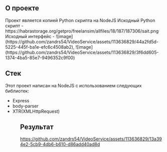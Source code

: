 <h2>О проекте</h2>
Проект является копией Python скрипта на NodeJS
Искодный Python скрипт - https://habrastorage.org/getpro/freelansim/allfiles/18/187/187306/sait.png
Исходный интерфейс - ![image](https://github.com/zandrs54/VideoService/assets/113636829/44a2fd5d-5225-445f-ba1e-efc6c4508ab2), ![image](https://github.com/zandrs54/VideoService/assets/113636829/3f6dd605-1374-4ba5-85e7-9496352c9f00)

<h2>Стек</h2>
  Этот проект написан на NodeJS с использованием следующих библиотек:
  <ul>
    <li>Express
    <li>body-parser
    <li>XTR(XMLHttpRequest)
  <ul/>

<h2>Результат</h2>

https://github.com/zandrs54/VideoService/assets/113636829/13a394e2-5cb9-4db6-b610-d86add40ad8d

